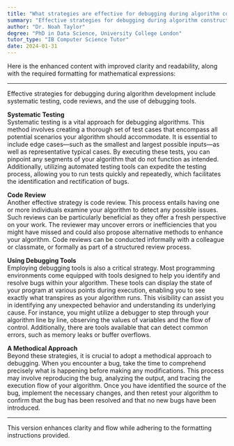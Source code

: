 ```yaml
---
title: "What strategies are effective for debugging during algorithm construction?"
summary: "Effective strategies for debugging during algorithm construction include systematic testing, code review, and using debugging tools."
author: "Dr. Noah Taylor"
degree: "PhD in Data Science, University College London"
tutor_type: "IB Computer Science Tutor"
date: 2024-01-31
---
```


Here is the enhanced content with improved clarity and readability, along with the required formatting for mathematical expressions:

---

Effective strategies for debugging during algorithm development include systematic testing, code reviews, and the use of debugging tools.

**Systematic Testing**  
Systematic testing is a vital approach for debugging algorithms. This method involves creating a thorough set of test cases that encompass all potential scenarios your algorithm should accommodate. It is essential to include edge cases—such as the smallest and largest possible inputs—as well as representative typical cases. By executing these tests, you can pinpoint any segments of your algorithm that do not function as intended. Additionally, utilizing automated testing tools can expedite the testing process, allowing you to run tests quickly and repeatedly, which facilitates the identification and rectification of bugs.

**Code Review**  
Another effective strategy is code review. This process entails having one or more individuals examine your algorithm to detect any possible issues. Such reviews can be particularly beneficial as they offer a fresh perspective on your work. The reviewer may uncover errors or inefficiencies that you might have missed and could also propose alternative methods to enhance your algorithm. Code reviews can be conducted informally with a colleague or classmate, or formally as part of a structured review process.

**Using Debugging Tools**  
Employing debugging tools is also a critical strategy. Most programming environments come equipped with tools designed to help you identify and resolve bugs within your algorithm. These tools can display the state of your program at various points during execution, enabling you to see exactly what transpires as your algorithm runs. This visibility can assist you in identifying any unexpected behavior and understanding its underlying cause. For instance, you might utilize a debugger to step through your algorithm line by line, observing the values of variables and the flow of control. Additionally, there are tools available that can detect common errors, such as memory leaks or buffer overflows.

**A Methodical Approach**  
Beyond these strategies, it is crucial to adopt a methodical approach to debugging. When you encounter a bug, take the time to comprehend precisely what is happening before making any modifications. This process may involve reproducing the bug, analyzing the output, and tracing the execution flow of your algorithm. Once you have identified the source of the bug, implement the necessary changes, and then retest your algorithm to confirm that the bug has been resolved and that no new bugs have been introduced.

--- 

This version enhances clarity and flow while adhering to the formatting instructions provided.
    